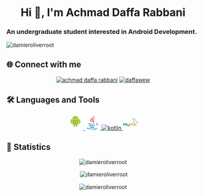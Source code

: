 <h1 align="center">Hi 👋, I'm Achmad Daffa Rabbani</h1>
<h3 align="left">An undergraduate student interested in Android Development.</h3>

<p align="left"> <img src="https://komarev.com/ghpvc/?username=damieroliverroot&label=Profile%20views&color=0e75b6&style=flat" alt="damieroliverroot" /> </p>

<!-- <p align="left"> <a href="https://github.com/ryo-ma/github-profile-trophy"><img src="https://github-profile-trophy.vercel.app/?username=damieroliverroot" alt="damieroliverroot" /></a> </p> -->

<h2 align="left">🌐 Connect with me</h2>
<div align="center">
<p align="cemter">
<a href="https://www.linkedin.com/in/achmad-daffa-rabbani-93176217b/" target="blank"><img align="center" src="https://raw.githubusercontent.com/rahuldkjain/github-profile-readme-generator/master/src/images/icons/Social/linked-in-alt.svg" alt="achmad daffa rabbani" height="30" width="40" /></a>
<a href="https://www.instagram.com/daffawew/" target="blank"><img align="center" src="https://raw.githubusercontent.com/rahuldkjain/github-profile-readme-generator/master/src/images/icons/Social/instagram.svg" alt="daffawew" height="30" width="40" /></a>
</p>
</div>

<h2 align="left">🛠️ Languages and Tools</h2>
<div align="center">
<p align="cemter"> <a href="https://developer.android.com" target="_blank" rel="noreferrer"> <img src="https://raw.githubusercontent.com/devicons/devicon/master/icons/android/android-original-wordmark.svg" alt="android" width="40" height="40"/> </a> <a href="https://www.java.com" target="_blank" rel="noreferrer"> <img src="https://raw.githubusercontent.com/devicons/devicon/master/icons/java/java-original.svg" alt="java" width="40" height="40"/> </a> <a href="https://kotlinlang.org" target="_blank" rel="noreferrer"> <img src="https://www.vectorlogo.zone/logos/kotlinlang/kotlinlang-icon.svg" alt="kotlin" width="40" height="40"/> </a> <a href="https://www.mysql.com/" target="_blank" rel="noreferrer"> <img src="https://raw.githubusercontent.com/devicons/devicon/master/icons/mysql/mysql-original-wordmark.svg" alt="mysql" width="40" height="40"/> </a> </p>
</div>

<h2 align="left">🎯 Statistics</h3>

<div align="center">
<p><img align="cemter" src="https://github-readme-stats.vercel.app/api/top-langs?username=damieroliverroot&show_icons=true&locale=en&layout=compact" alt="damieroliverroot" /></p>

<p>&nbsp;<img align="center" src="https://github-readme-stats.vercel.app/api?username=damieroliverroot&show_icons=true&locale=en" alt="damieroliverroot" /></p>

<p><img align="center" src="https://github-readme-streak-stats.herokuapp.com/?user=damieroliverroot&" alt="damieroliverroot" /></p>

</div>
